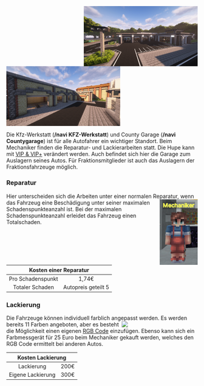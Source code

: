 <img align="right" width="300" eight="200" src="../../../assets/image/orte/KFZDowntown.png"> <img align="center" width="300" eight="200" src="../../../assets/image/orte/KFZCounty.png">

Die Kfz-Werkstatt (**/navi KFZ-Werkstatt**) und County Garage (**/navi Countygarage**)  ist für alle Autofahrer ein wichtiger Standort. Beim Mechaniker finden die Reparatur- und Lackierarbeiten statt. Die Hupe kann mit [VIP & VIP+](../../pages/allgemein/vip.md) verändert werden. Auch befindet sich hier die Garage zum Auslagern seines Autos. Für Fraktionsmitglieder ist auch das Auslagern der Fraktionsfahrzeuge möglich. 


### Reparatur

Hier unterscheiden sich die Arbeiten unter einer normalen Reparatur, <img align="right" width="100" eight="50" src="../../../assets/image/NPCs/mechaniker-npc.png"> wenn das Fahrzeug eine Beschädigung unter seiner maximalen Schadenspunkteanzahl ist. Bei der maximalen Schadenspunkteanzahl erleidet das Fahrzeug einen Totalschaden.
<table>
  <thead>
    <tr>
      <th colspan=2 align="center">Kosten einer Reparatur</th>
    </tr>
  </thead>
  <tbody>
    <tr>
      <td align="center">Pro Schadenspunkt</td>
      <td align="center">1,74€</td>
    </tr>
    <tr>
      <td align="center">Totaler Schaden</td>
      <td align="center">Autopreis geteilt 5</td>
    </tr>
  </tbody>
</table>

### Lackierung


Die Fahrzeuge können individuell farblich angepasst werden. <img align="right" width="200" eight="150" src="../../../assets/image/Öpnv/Mechaniker/Lakieren.png"> Es werden bereits 11 Farben angeboten, aber es besteht die Möglichkeit einen eigenen [RGB Code](https://encycolorpedia.de/00ff00) einzufügen. Ebenso kann sich ein Farbmessgerät für 25 Euro beim Mechaniker gekauft werden, welches den RGB Code ermittelt bei anderen Autos.
<table>
  <thead>
    <tr>
      <th colspan=2 align="center">Kosten Lackierung</th>
    </tr>
  </thead>
  <tbody>
    <tr>
      <td align="center">Lackierung</td>
      <td align="center">200€</td>
    </tr>
    <tr>
      <td align="center">Eigene Lackierung</td>
      <td align="center">300€</td>
    </tr>
  </tbody>
</table>
